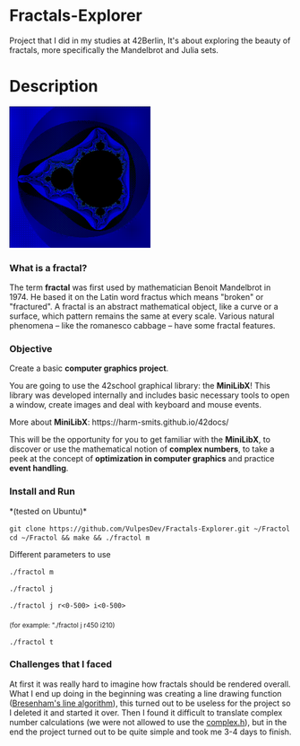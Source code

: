 # Fractals-Explorer
Project that I did in my studies at 42Berlin, It's about exploring the beauty of fractals, more specifically the Mandelbrot and Julia sets.
# Description

<div style="max-width: 100%; height: auto; display: block; margin: 0 auto;">
  <img src="imgs/mandelbrot.gif" alt="Mandelbrot changing color" style="width: 50%;">
</div>

<h3>What is a fractal?</h3>
<p>The term <b>fractal</b> was first used by mathematician Benoit Mandelbrot in 1974. He based
it on the Latin word fractus which means "broken" or "fractured".
A fractal is an abstract mathematical object, like a curve or a surface, which pattern
remains the same at every scale.
Various natural phenomena – like the romanesco cabbage – have some fractal features.</p>
<h3>Objective</h3>
<p>Create a basic <b>computer graphics project</b>.</p>
<p>You are going to use the 42school graphical library: the <b>MiniLibX</b>! This library was
developed internally and includes basic necessary tools to open a window, create images
and deal with keyboard and mouse events.</p>
<p>More about <b>MiniLibX</b>: https://harm-smits.github.io/42docs/</p>
<p>This will be the opportunity for you to get familiar with the <b>MiniLibX</b>, to discover
or use the mathematical notion of <b>complex numbers</b>, to take a peek at the concept of
<b>optimization in computer graphics</b> and practice <b>event handling</b>.</p>
<h3>Install and Run</h3>
*(tested on Ubuntu)*

```
git clone https://github.com/VulpesDev/Fractals-Explorer.git ~/Fractol
cd ~/Fractol && make && ./fractol m
```
<p>Different parameters to use</p>

```
./fractol m
```
```
./fractol j
```
```
./fractol j r<0-500> i<0-500>
```
<sub>(for example: "./fractol j r450 i210)</sub>

```
./fractol t
```

<h3>Challenges that I faced</h3>
<p>At first it was really hard to imagine how fractals should be rendered overall. What I end up doing in the beginning was creating a line drawing function (<a href="https://en.wikipedia.org/wiki/Bresenham%27s_line_algorithm">Bresenham's line algorithm</a>), this turned out to be useless for the project so I deleted it and started it over. Then I found it difficult to translate complex number calculations (we were not allowed to use the <a href="https://pubs.opengroup.org/onlinepubs/009695399/basedefs/complex.h.html">complex.h</a>), but in the end the project turned out to be quite simple and took me 3-4 days to finish.
